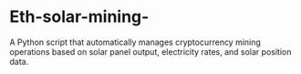 # Eth-solar-mining-
A Python script that automatically manages cryptocurrency mining operations based on solar panel output, electricity rates, and solar position data.
